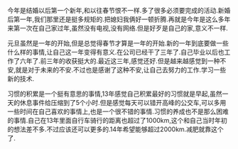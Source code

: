 
今年是结婚以后第一个新年,和以往春节恨不一样.多了很多必须要完成的活动.新婚后第一年,我们那里还是挺多规矩的.把媳妇我俩好一顿折腾.再就是今年是这么多年来第一次在自己家过年,虽然没有电视,没有网络.但是好歹是自己的家,意义不一样.

元旦虽然是一年的开始,但是总觉得春节才算是一年的开始.新的一年到底要做一些什么样的事情,让自己这一年变得有意义.在公司已经干了三年了.自己毕业以后也工作了六年了.前三年的收获挺大的.最近这三年,感觉还好.但是越来越感觉到一种不安,就是对于未来的不安.不过也是感谢了这种不安,让自己去努力的工作.学习一些新的技术.

习惯的积累是一个挺有意思的事情,13年感觉自己积累最好的习惯就是早起,虽然一天的休息事件给压缩到了5个小时.但是感觉每天可以错开高峰的公交车,可以多用一些时间在自己喜欢的事情上,也是一个很不错的事情.习惯的养成也不是那么困难的事情.自己在13年里面自行车骑行的距离也超过了1000km,这个和自己当时年初的想法差不多.不过应该还可以更多的.14年希望能够超过2000km.减肥就靠这个了.